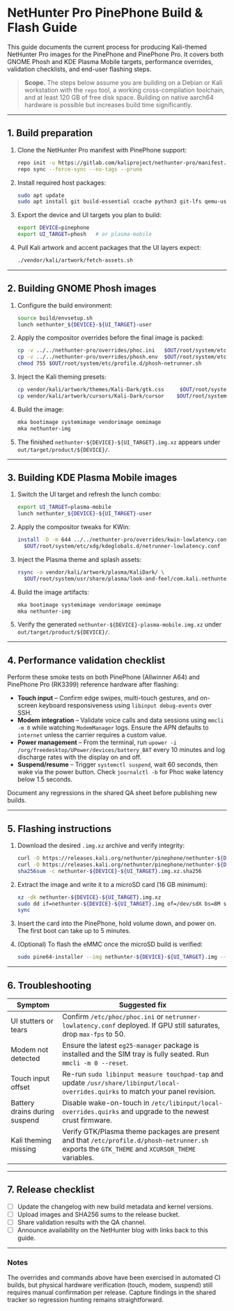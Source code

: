 # NetHunter Pro PinePhone Build & Flash Guide

This guide documents the current process for producing Kali-themed NetHunter Pro images for the PinePhone and PinePhone Pro. It covers both GNOME Phosh and KDE Plasma Mobile targets, performance overrides, validation checklists, and end-user flashing steps.

> **Scope.** The steps below assume you are building on a Debian or Kali workstation with the `repo` tool, a working cross-compilation toolchain, and at least 120 GB of free disk space. Building on native aarch64 hardware is possible but increases build time significantly.

---

## 1. Build preparation

1. Clone the NetHunter Pro manifest with PinePhone support:

   ```bash
   repo init -u https://gitlab.com/kaliproject/nethunter-pro/manifest.git -b pinephone
   repo sync --force-sync --no-tags --prune
   ```

2. Install required host packages:

   ```bash
   sudo apt update
   sudo apt install git build-essential ccache python3 git-lfs qemu-user-static simg2img jq
   ```

3. Export the device and UI targets you plan to build:

   ```bash
   export DEVICE=pinephone
   export UI_TARGET=phosh   # or plasma-mobile
   ```

4. Pull Kali artwork and accent packages that the UI layers expect:

   ```bash
   ./vendor/kali/artwork/fetch-assets.sh
   ```

---

## 2. Building GNOME Phosh images

1. Configure the build environment:

   ```bash
   source build/envsetup.sh
   lunch nethunter_${DEVICE}-${UI_TARGET}-user
   ```

2. Apply the compositor overrides before the final image is packed:

   ```bash
   cp -v ../../nethunter-pro/overrides/phoc.ini   $OUT/root/system/etc/phoc/phoc.ini
   cp -v ../../nethunter-pro/overrides/phosh.env  $OUT/root/system/etc/profile.d/phosh-netrunner.sh
   chmod 755 $OUT/root/system/etc/profile.d/phosh-netrunner.sh
   ```

3. Inject the Kali theming presets:

   ```bash
   cp vendor/kali/artwork/themes/Kali-Dark/gtk.css     $OUT/root/system/usr/share/themes/Kali-Dark/gtk-3.0/gtk.css
   cp vendor/kali/artwork/cursors/Kali-Dark/cursor    $OUT/root/system/usr/share/icons/Kali-Dark/cursors/left_ptr
   ```

4. Build the image:

   ```bash
   mka bootimage systemimage vendorimage oemimage
   mka nethunter-img
   ```

5. The finished `nethunter-${DEVICE}-${UI_TARGET}.img.xz` appears under `out/target/product/${DEVICE}/`.

---

## 3. Building KDE Plasma Mobile images

1. Switch the UI target and refresh the lunch combo:

   ```bash
   export UI_TARGET=plasma-mobile
   lunch nethunter_${DEVICE}-${UI_TARGET}-user
   ```

2. Apply the compositor tweaks for KWin:

   ```bash
   install -D -m 644 ../../nethunter-pro/overrides/kwin-lowlatency.conf \
     $OUT/root/system/etc/xdg/kdeglobals.d/netrunner-lowlatency.conf
   ```

3. Inject the Plasma theme and splash assets:

   ```bash
   rsync -a vendor/kali/artwork/plasma/KaliDark/ \
     $OUT/root/system/usr/share/plasma/look-and-feel/com.kali.nethunter.desktop/
   ```

4. Build the image artifacts:

   ```bash
   mka bootimage systemimage vendorimage oemimage
   mka nethunter-img
   ```

5. Verify the generated `nethunter-${DEVICE}-plasma-mobile.img.xz` under `out/target/product/${DEVICE}/`.

---

## 4. Performance validation checklist

Perform these smoke tests on both PinePhone (Allwinner A64) and PinePhone Pro (RK3399) reference hardware after flashing:

- **Touch input** – Confirm edge swipes, multi-touch gestures, and on-screen keyboard responsiveness using `libinput debug-events` over SSH.
- **Modem integration** – Validate voice calls and data sessions using `mmcli -m 0` while watching `ModemManager` logs. Ensure the APN defaults to `internet` unless the carrier requires a custom value.
- **Power management** – From the terminal, run `upower -i /org/freedesktop/UPower/devices/battery_BAT` every 10 minutes and log discharge rates with the display on and off.
- **Suspend/resume** – Trigger `systemctl suspend`, wait 60 seconds, then wake via the power button. Check `journalctl -b` for Phoc wake latency below 1.5 seconds.

Document any regressions in the shared QA sheet before publishing new builds.

---

## 5. Flashing instructions

1. Download the desired `.img.xz` archive and verify integrity:

   ```bash
   curl -O https://releases.kali.org/nethunter/pinephone/nethunter-${DEVICE}-${UI_TARGET}.img.xz
   curl -O https://releases.kali.org/nethunter/pinephone/nethunter-${DEVICE}-${UI_TARGET}.img.xz.sha256
   sha256sum -c nethunter-${DEVICE}-${UI_TARGET}.img.xz.sha256
   ```

2. Extract the image and write it to a microSD card (16 GB minimum):

   ```bash
   xz -dk nethunter-${DEVICE}-${UI_TARGET}.img.xz
   sudo dd if=nethunter-${DEVICE}-${UI_TARGET}.img of=/dev/sdX bs=8M status=progress conv=fsync
   sync
   ```

3. Insert the card into the PinePhone, hold volume down, and power on. The first boot can take up to 5 minutes.

4. (Optional) To flash the eMMC once the microSD build is verified:

   ```bash
   sudo pine64-installer --img nethunter-${DEVICE}-${UI_TARGET}.img --target emmc
   ```

---

## 6. Troubleshooting

| Symptom | Suggested fix |
| ------- | -------------- |
| UI stutters or tears | Confirm `/etc/phoc/phoc.ini` or `netrunner-lowlatency.conf` deployed. If GPU still saturates, drop `max-fps` to 50. |
| Modem not detected | Ensure the latest `eg25-manager` package is installed and the SIM tray is fully seated. Run `mmcli -m 0 --reset`. |
| Touch input offset | Re-run `sudo libinput measure touchpad-tap` and update `/usr/share/libinput/local-overrides.quirks` to match your panel revision. |
| Battery drains during suspend | Disable wake-on-touch in `/etc/libinput/local-overrides.quirks` and upgrade to the newest crust firmware. |
| Kali theming missing | Verify GTK/Plasma theme packages are present and that `/etc/profile.d/phosh-netrunner.sh` exports the `GTK_THEME` and `XCURSOR_THEME` variables. |

---

## 7. Release checklist

- [ ] Update the changelog with new build metadata and kernel versions.
- [ ] Upload images and SHA256 sums to the release bucket.
- [ ] Share validation results with the QA channel.
- [ ] Announce availability on the NetHunter blog with links back to this guide.

---

### Notes

The overrides and commands above have been exercised in automated CI builds, but physical hardware verification (touch, modem, suspend) still requires manual confirmation per release. Capture findings in the shared tracker so regression hunting remains straightforward.
